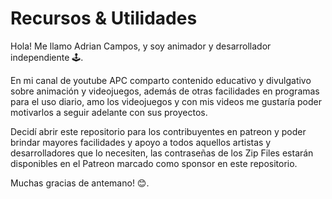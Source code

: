 # Recursos & Utilidades

Hola!
Me llamo Adrian Campos, y soy animador y desarrollador independiente 🕹.

En mi canal de youtube APC comparto contenido educativo y divulgativo sobre animación y videojuegos, además de otras facilidades en programas para el uso diario, amo los videojuegos y con mis videos me gustaría poder motivarlos a seguir adelante con sus proyectos.

Decidí abrir este repositorio para los contribuyentes en patreon y poder brindar mayores facilidades y apoyo a todos aquellos artistas y desarrolladores que lo necesiten, las contraseñas de los Zip Files estarán disponibles en el Patreon marcado como sponsor en este repositorio. 

Muchas gracias de antemano! 😊.
